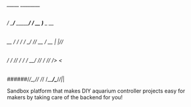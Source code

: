 ######   _____            ________            
######  / ___/__  _______/ __/ __ )____  _  __
######  \__ \/ / / / ___/ /_/ __  / __ \| |/_/
###### ___/ / /_/ / /  / __/ /_/ / /_/ />  <  
######/____/\__,_/_/  /_/ /_____/\____/_/|_|  

Sandbox platform that makes DIY aquarium controller projects easy for makers by taking care of the backend for you!



